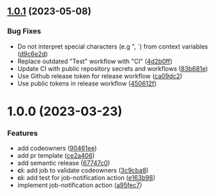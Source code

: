 ## [1.0.1](https://github.com/scribd/job-notification/compare/v1.0.0...v1.0.1) (2023-05-08)


### Bug Fixes

* Do not interpret special characters (e.g ", `) from context variables ([d9c6e2d](https://github.com/scribd/job-notification/commit/d9c6e2d5d7102c1b4de0e9cad17be20c55decd01))
* Replace outdated "Test" workflow with "CI" ([4d2b0ff](https://github.com/scribd/job-notification/commit/4d2b0ffb5eafbfa1ec1b469e011b498bf1e07c59))
* Update CI with public repository secrets and workflows ([83b681e](https://github.com/scribd/job-notification/commit/83b681e818682b1c4122b944ba888190e2fb2ba5))
* Use Github release token for release workflow ([ca09dc2](https://github.com/scribd/job-notification/commit/ca09dc21c941e52acd8b20c03b020a1cd722225b))
* Use public tokens in release workflow ([450612f](https://github.com/scribd/job-notification/commit/450612f217812378bb223be9537c4efc3ed901d1))

# 1.0.0 (2023-03-23)


### Features

* add codeowners ([90461ee](https://github.com/scribd/job-notification/commit/90461ee11c47d81d86156f1991b9077e929a3314))
* add pr template ([ce2a406](https://github.com/scribd/job-notification/commit/ce2a406cda274220af89f8896fb67a9f21fba522))
* add semantic release ([67747c0](https://github.com/scribd/job-notification/commit/67747c0fa0736d9d5e304372914d0c554996b31a))
* **ci:** add job to validate codeowners ([3c9cba8](https://github.com/scribd/job-notification/commit/3c9cba87a123b9bce715fdb720f3755c900bd058))
* **ci:** add test for job-notification action ([e163b98](https://github.com/scribd/job-notification/commit/e163b98f6ca589f3de3adae6e3b278ef5f8b3399))
* implement job-notification action ([a95fec7](https://github.com/scribd/job-notification/commit/a95fec7962cdb5bb25fe4fa8189291552dd43d44))
